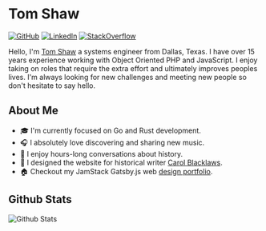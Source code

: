 # Tom Shaw

[![GitHub](https://img.shields.io/badge/GitHub-%40tomshaw-239a3b.svg)](https://github.com/tomshaw)
[![LinkedIn](https://img.shields.io/badge/Linked-in-0c66c3.svg)](https://www.linkedin.com/in/urlrider/)
[![StackOverflow](https://img.shields.io/badge/Stack%20Overflow-tomshaw-F47F24)](https://stackoverflow.com/users/908382/tom-shaw)

Hello, I'm [Tom Shaw](https://github.com/tomshaw) a systems engineer from Dallas, Texas. I have over 15 years experience working with Object Oriented PHP and JavaScript. I enjoy taking on roles that require the extra effort and ultimately improves peoples lives. I'm always looking for new challenges and meeting new people so don't hesitate to say hello.

## About Me

* 🎓 I'm currently focused on Go and Rust development.
* 🎧 I absolutely love discovering and sharing new music.
* 📜 I enjoy hours-long conversations about history.
* 🌼 I designed the website for historical writer [Carol Blacklaws](https://www.carolblacklaws.com).
* 🏠 Checkout my JamStack Gatsby.js web [design portfolio](https://www.tomshaw.us).

## Github Stats

<img align="left" alt="Github Stats" src="https://github-readme-stats.tomshaw.vercel.app/api?username=tomshaw" />

[HomePage]: https://tomshaw.us
[YouTube]: https://www.youtube.com/channel/UC_HPiOpyAN3nJ4rTFce730w
[LinkedIn]: https://www.linkedin.com/in/urlrider
[GitHub]: https://github.com/tomshaw